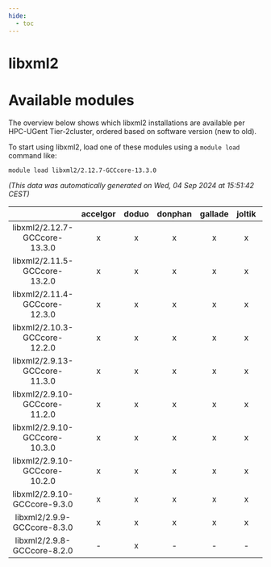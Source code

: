 ```yaml
---
hide:
  - toc
---
```


libxml2
=======

# Available modules


The overview below shows which libxml2 installations are available per HPC-UGent Tier-2cluster, ordered based on software version (new to old).

To start using libxml2, load one of these modules using a `module load` command like:

```shell
module load libxml2/2.12.7-GCCcore-13.3.0
```

*(This data was automatically generated on Wed, 04 Sep 2024 at 15:51:42 CEST)*  

| |accelgor|doduo|donphan|gallade|joltik|shinx|skitty|
| :---: | :---: | :---: | :---: | :---: | :---: | :---: | :---: |
|libxml2/2.12.7-GCCcore-13.3.0|x|x|x|x|x|x|x|
|libxml2/2.11.5-GCCcore-13.2.0|x|x|x|x|x|x|x|
|libxml2/2.11.4-GCCcore-12.3.0|x|x|x|x|x|x|x|
|libxml2/2.10.3-GCCcore-12.2.0|x|x|x|x|x|x|x|
|libxml2/2.9.13-GCCcore-11.3.0|x|x|x|x|x|x|x|
|libxml2/2.9.10-GCCcore-11.2.0|x|x|x|x|x|x|x|
|libxml2/2.9.10-GCCcore-10.3.0|x|x|x|x|x|-|x|
|libxml2/2.9.10-GCCcore-10.2.0|x|x|x|x|x|-|x|
|libxml2/2.9.10-GCCcore-9.3.0|x|x|x|x|x|-|x|
|libxml2/2.9.9-GCCcore-8.3.0|x|x|x|x|x|-|x|
|libxml2/2.9.8-GCCcore-8.2.0|-|x|-|-|-|-|-|
